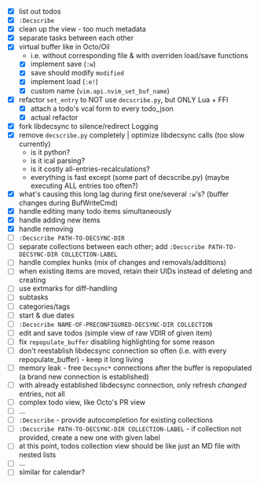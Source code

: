 - [x] list out todos
- [x] `:Decscribe`
- [x] clean up the view - too much metadata
- [x] separate tasks between each other
- [x] virtual buffer like in Octo/Oil
    * i.e. without corresponding file & with overriden load/save functions
    * [x] implement save (`:w`)
    * [x] save should modify `modified`
    * [x] implement load (`:e!`)
    * [x] custom name (`vim.api.nvim_set_buf_name`)
- [x] refactor `set_entry` to NOT use `decscribe.py`, but ONLY Lua + FFI
    - [x] attach a todo's vcal form to every todo_json
    - [x] actual refactor
- [x] fork libdecsync to silence/redirect Logging
- [x] remove `decscribe.py` completely | optimize libdecsync calls (too slow currently)
    - is it python?
    - is it ical parsing?
    - is it costly all-entries-recalculations?
    - everything is fast except (some part of decscribe.py) (maybe executing ALL entries too often?)
- [x] what's causing this long lag during first one/several `:w`'s? (buffer changes during BufWriteCmd)
- [x] handle editing many todo items simultaneously
- [x] handle adding new items
- [x] handle removing
- [ ] `:Decscribe PATH-TO-DECSYNC-DIR`
- [ ] separate collections between each other; add `:Decscribe PATH-TO-DECSYNC-DIR COLLECTION-LABEL`
- [ ] handle complex hunks (mix of changes and removals/additions)
- [ ] when existing items are moved, retain their UIDs instead of deleting and creating
- [ ] use extmarks for diff-handling
- [ ] subtasks
- [ ] categories/tags
- [ ] start & due dates
- [ ] `:Decscribe NAME-OF-PRECONFIGURED-DECSYNC-DIR COLLECTION`
- [ ] edit and save todos (simple view of raw VDIR of given item)
- [ ] fix `repopulate_buffer` disabling highlighting for some reason
- [ ] don't reestablish libdecsync connection so often (i.e. with every repopulate_buffer) - keep it long living
- [ ] memory leak - free `Decsync*` connections after the buffer is repopulated (a brand new connection is established)
- [ ] with already established libdecsync connection, only refresh *changed* entries, not all
- [ ] complex todo view, like Octo's PR view
- [ ] ...
- [ ] `:Decscribe` - provide autocompletion for existing collections
- [ ] `:Decscribe PATH-TO-DECSYNC-DIR COLLECTION-LABEL` - if collection not provided, create a new one with given label
- [ ] at this point, todos collection view should be like just an MD file with nested lists
- [ ] ...
- [ ] similar for calendar?
